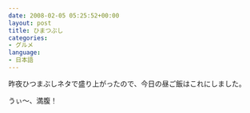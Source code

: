 ```yaml
---
date: 2008-02-05 05:25:52+00:00
layout: post
title: ひまつぶし
categories:
- グルメ
language:
- 日本語
---
```


昨夜ひつまぶしネタで盛り上がったので、今日の昼ご飯はこれにしました。

うぃ～、満腹！
